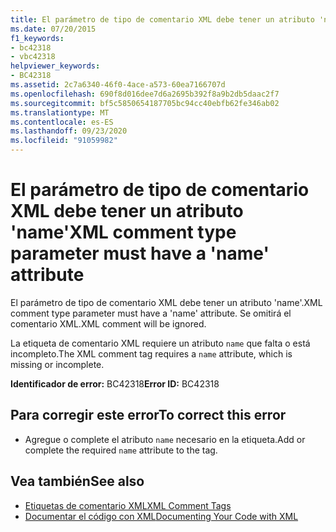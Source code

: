 ```yaml
---
title: El parámetro de tipo de comentario XML debe tener un atributo 'name'
ms.date: 07/20/2015
f1_keywords:
- bc42318
- vbc42318
helpviewer_keywords:
- BC42318
ms.assetid: 2c7a6340-46f0-4ace-a573-60ea7166707d
ms.openlocfilehash: 690f8d016dee7d6a2695b392f8a9b2db5daac2f7
ms.sourcegitcommit: bf5c5850654187705bc94cc40ebfb62fe346ab02
ms.translationtype: MT
ms.contentlocale: es-ES
ms.lasthandoff: 09/23/2020
ms.locfileid: "91059982"
---
```

# <a name="xml-comment-type-parameter-must-have-a-name-attribute"></a><span data-ttu-id="9acd6-102">El parámetro de tipo de comentario XML debe tener un atributo 'name'</span><span class="sxs-lookup"><span data-stu-id="9acd6-102">XML comment type parameter must have a 'name' attribute</span></span>

<span data-ttu-id="9acd6-103">El parámetro de tipo de comentario XML debe tener un atributo 'name'.</span><span class="sxs-lookup"><span data-stu-id="9acd6-103">XML comment type parameter must have a 'name' attribute.</span></span> <span data-ttu-id="9acd6-104">Se omitirá el comentario XML.</span><span class="sxs-lookup"><span data-stu-id="9acd6-104">XML comment will be ignored.</span></span>  
  
 <span data-ttu-id="9acd6-105">La etiqueta de comentario XML requiere un atributo `name` que falta o está incompleto.</span><span class="sxs-lookup"><span data-stu-id="9acd6-105">The XML comment tag requires a `name` attribute, which is missing or incomplete.</span></span>  
  
 <span data-ttu-id="9acd6-106">**Identificador de error:** BC42318</span><span class="sxs-lookup"><span data-stu-id="9acd6-106">**Error ID:** BC42318</span></span>  
  
## <a name="to-correct-this-error"></a><span data-ttu-id="9acd6-107">Para corregir este error</span><span class="sxs-lookup"><span data-stu-id="9acd6-107">To correct this error</span></span>  
  
- <span data-ttu-id="9acd6-108">Agregue o complete el atributo `name` necesario en la etiqueta.</span><span class="sxs-lookup"><span data-stu-id="9acd6-108">Add or complete the required `name` attribute to the tag.</span></span>  
  
## <a name="see-also"></a><span data-ttu-id="9acd6-109">Vea también</span><span class="sxs-lookup"><span data-stu-id="9acd6-109">See also</span></span>

- [<span data-ttu-id="9acd6-110">Etiquetas de comentario XML</span><span class="sxs-lookup"><span data-stu-id="9acd6-110">XML Comment Tags</span></span>](../language-reference/xmldoc/index.md)
- [<span data-ttu-id="9acd6-111">Documentar el código con XML</span><span class="sxs-lookup"><span data-stu-id="9acd6-111">Documenting Your Code with XML</span></span>](../programming-guide/program-structure/documenting-your-code-with-xml.md)
